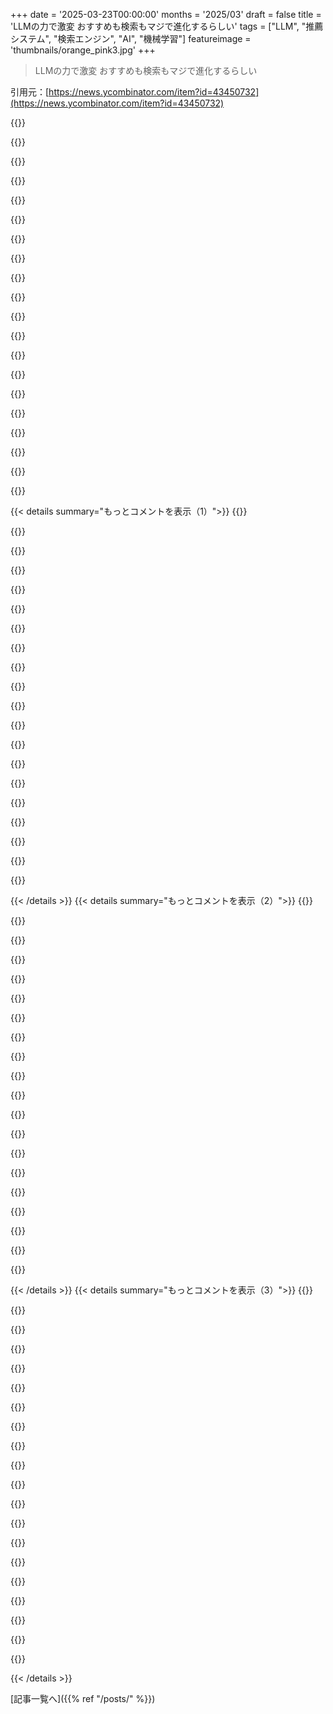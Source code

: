 +++
date = '2025-03-23T00:00:00'
months = '2025/03'
draft = false
title = 'LLMの力で激変 おすすめも検索もマジで進化するらしい'
tags = ["LLM", "推薦システム", "検索エンジン", "AI", "機械学習"]
featureimage = 'thumbnails/orange_pink3.jpg'
+++

> LLMの力で激変 おすすめも検索もマジで進化するらしい

引用元：[https://news.ycombinator.com/item?id=43450732](https://news.ycombinator.com/item?id=43450732)

{{<matomeQuote body="Spotifyの探索的なクエリが9%増加、ユーザーあたりの最大クエリ長が30%増加、平均クエリ長が10%増加ってことは、クエリのレコメンド改善でユーザーがより複雑な意図を表現できるようになったってことらしいけど、本当に改善なのか疑問だなー。ユーザーがより多く検索して、より長いクエリを入力しないと欲しいものにたどり着けないってことじゃん？" userName="x1xx" createdAt="2025-03-23T10:41:03" color="">}}

{{<matomeQuote body="有益な結論を出すには、クエリの長さを成功率で正規化する必要があるよね。フォローアップクエリの発生率が、その良い指標になるかも。" userName="rorytbyrne" createdAt="2025-03-23T11:04:02" color="">}}

{{<matomeQuote body="＞探索的なクエリが9%増加<br>ユーザーは求めてるものを見つけるのに苦労してるか、あるいは検索しなくてもいいくらい良いものを見つけてるかのどっちかだよね。<br>＞最大クエリ長が30%増加、平均クエリ長が10%増加<br>ユーザーは探してるものを見つけるためにもっと複雑なクエリを実行する必要があるんだね。" userName="Traubenfuchs" createdAt="2025-03-23T11:22:35" color="">}}

{{<matomeQuote body="パフォーマンスとかサーバー負荷、収益に関する指標を追跡するのはわかるけど、どうしてこんな結論に至ったのか理解できないなー。昇進のためのOKR達成が目的なんじゃないの？ユーザー調査とか、集中した考え方、良いセンスに勝るものはないよ。<br>今のアプリがイマイチなのは、ユーザーの行動指標じゃ捉えられない問題点が多いからだと思う。<br>Organic MapsのAlexが教えてくれたのは、ユーザーの声に耳を傾けることの大切さ。UXの改善は、メールのフィードバックから生まれたものが多いんだって。" userName="RicoElectrico" createdAt="2025-03-23T13:08:34" color="#45d325">}}

{{<matomeQuote body="マジそれな。Apple Musicに乗り換えたんだけど、Apple Musicは公式プレイリストを推してる感じがすごいんだよね。検索すると自分のじゃなくてApple Musicのプレイリストが上位に出てくるし。自分のプレイリストを探すためにライブラリに行かないといけないとかありえない。" userName="RamblingCTO" createdAt="2025-03-24T09:18:15" color="">}}

{{<matomeQuote body="これは難しい問題だよね。俺たちも同じような問題に直面したことあるわ。文献には「abandonment（諦め）」って言葉があって、これは「探してるものが見つからなくて諦めた」って意味。<br>あと「positive abandonment（ポジティブな諦め）」ってのもあって、これは「SERPで欲しいものが見つかったからクリックしなかった」って意味。<br>大量のリクエストは、リクエストを洗練する自然なプロセスかもしれないし、モデルがクエリを理解できなくてイライラして何度もクエリを送ってるだけかもしれない。特に厄介なのは、しばらくイライラしながらクエリを送った後で、簡単なタスクに切り替えて成功した場合。そのインタラクション全体をポジティブとカウントしちゃう可能性があるからね。" userName="singron" createdAt="2025-03-24T15:53:40" color="#45d325">}}

{{<matomeQuote body="みんなLLM/GPTに慣れてきてるから、質問が長くなるのは当然だと思う。それに、やっぱりみんな求めてるものを見つけられてないんじゃないかな。" userName="barrenko" createdAt="2025-03-24T07:20:06" color="">}}

{{<matomeQuote body="検索PMがいるとこうなるよね。" userName="1oooqooq" createdAt="2025-03-23T12:33:40" color="">}}

{{<matomeQuote body="これは多変量/二変量モデルで評価するべきだね。介入の前後で、成功したクエリの長さがどう変わったのかを分析するとか。" userName="braiamp" createdAt="2025-03-23T19:29:34" color="#38d3d3">}}

{{<matomeQuote body="検索が増える＝検索が良い、ってシナリオも考えられるよね。例えばSpotifyで、めっちゃ良い検索ツールがあって、ユーザーがマジで好きな新しい音楽を見つけてくれるとするじゃん？そしたらユーザーはもっと検索すると思うんだ。良い結果が出るからね。でも逆もあって、クソみたいな検索ツールだと、ユーザーは探してるものを見つけられなかったり、気に入らない音楽ばっかり出てきたりする。そうなると、ユーザーはもっと検索するハメになるよね。結局、ユーザーが検索する理由が大事なんだよね。Spotifyなら、再生あたりの検索回数とか、検索結果からの再生率とか、再生後の評価とかを調べればいいんじゃない？検索回数とユーザーの満足度を結びつける方法が必要だよね。検索ボリュームだけ見るのはマジで良くないと思う。" userName="MostlyStable" createdAt="2025-03-23T19:35:18" color="#ff33a1">}}

{{<matomeQuote body="検索結果から曲を保存したり、高評価するってことは、ユーザーがその曲を必死に保存しようとしてるからかもよ？もう二度と検索で見つけられないと思ってるんじゃない？プロダクトを自分で使って、真剣に向き合うしかないんだよ。データだけじゃ答えは出ないってこと。" userName="cco" createdAt="2025-03-24T00:04:04" color="">}}

{{<matomeQuote body="文脈的にユニークな検索と、似たような検索があるよね。<br>例えば、Nin、NIN、nine inch nails、Trent Reznor　と<br>Nin、pantera、nail bomb、muse　みたいな。<br>「〇〇距離アルゴリズム」とかで簡単に区別できるんじゃない？" userName="genewitch" createdAt="2025-03-24T02:02:56" color="">}}

{{<matomeQuote body="この違いを理解するのが、良いプロダクトマネージャーの仕事だと思うんだよね。ただ使える指標を最適化するだけじゃなくて、その裏にある意味を理解して、正しい方向に進むように促すのが大事。" userName="jimmyl02" createdAt="2025-03-24T00:49:42" color="#ff5733">}}

{{<matomeQuote body="結局、検索ボリュームだけじゃ何もわからないってことじゃない？" userName="whatevertrevor" createdAt="2025-03-24T00:28:48" color="#ff5c5c">}}

{{<matomeQuote body="そうそう、その意見に賛成して、さらに詳しく説明したんだ。" userName="MostlyStable" createdAt="2025-03-24T01:47:41" color="">}}

{{<matomeQuote body="記事をテキスト読み上げで聴いてみたんだけど、専門用語が多すぎない？著者が賢く見せようとしてるだけで、読者に情報が伝わってない気がした。論文でよくあるパターンだよね。MLの専門家じゃないから、対象読者じゃないのかもしれないけど。他の人もそう感じたか気になるな。ネガティブな意見だったらごめんね。" userName="novia" createdAt="2025-03-23T14:45:38" color="">}}

{{<matomeQuote body="研究者が新しいプロジェクトを始める前に読むサーベイ論文みたいだね。（もしかして研究者が書いた？）私はこの分野の研究者じゃないけど、他の分野ではちょっとかじったことがあるから、まあまあ理解できる。専門用語をどれだけ使うかは、書き手の選択だよね。どんな風にすればもっと情報が伝わるのか気になるな。みんなはどうやって専門用語の壁を乗り越えてるんだろう？" userName="curious_cat_163" createdAt="2025-03-23T15:02:29" color="">}}

{{<matomeQuote body="私だけかもしれないけど、研究者はわざと理解を妨げるような専門用語を使って、自分たちの領域を守ろうとしてるんじゃないかって思うことがあるんだよね。私の読解力が低いってわけじゃないと思うんだけど！一番理解しやすいのは、コードを見たり、自分で書いたりすることなんだけど、コード例がないのが問題ってわけじゃないんだよね。なんか、ポインタが多いというか…。その分野に長くいると、特定の用語を聞いただけで、対応するアルゴリズムやコードブロックが思い浮かぶのかもしれないね。" userName="novia" createdAt="2025-03-23T15:14:46" color="#38d3d3">}}

{{<matomeQuote body="フィードバックありがとね！専門用語が多くて分かりにくかったみたいでごめんねー。対象読者はチームの仲間とか実務者だったから、専門用語の知識がある前提で、基礎を省いて簡潔に書いたんだ。" userName="7d7n" createdAt="2025-03-23T17:04:12" color="">}}

{{<matomeQuote body="この分野で働いてるけど、専門用語が多いのは確かにそうだけど、普通のことだよ。みんなそういう言い方してるし。全部説明してたら教科書みたいになっちゃうからね。<br>とは言え、内容が理解しにくいところもあるし、論文を直接読んだ方が分かりやすいかも。でも、いろんな事例をまとめてるのはすごいと思うよ。" userName="LZ_Khan" createdAt="2025-03-23T23:49:26" color="#38d3d3">}}

{{< details summary="もっとコメントを表示（1）">}}
{{<matomeQuote body="多くのチームは、query側とindex側のLLMを使って、これまで何か月もかかってた作業を検索で実現できるよ。小さい自社モデルと簡単なプロンプトでも、検索文字列を構造化されたqueryに変換してキャッシュできるし、ドキュメントを分類することもできる。全部、昔ながらのlexical検索エンジンとかvector検索エンジンで動くんだ。これやってないなら損だよ。" userName="softwaredoug" createdAt="2025-03-23T17:35:36" color="#ff5733">}}

{{<matomeQuote body="もっと詳しく教えてもらえませんか？もしくは、参考になる情報源を教えてください。" userName="syndacks" createdAt="2025-03-23T18:43:59" color="">}}

{{<matomeQuote body="もっと詳しく知りたいなら、Doc2Queryを調べてみるといいかも。https://arxiv.org/abs/1904.08375<br>最新ではないけど、今のLLMなら簡単にできるし、lexical検索エンジンをかなり改善できるよ。" userName="ntonozzi" createdAt="2025-03-23T22:24:55" color="#38d3d3">}}

{{<matomeQuote body="Eugeneがこんなに早く研究成果を公開するのはすごいね。昔なら、博士課程の学生が文献調査をして、12か月後に有料のジャーナルに掲載されるのが普通だったのに。Eugeneがすごいだけなのか、それとも時代の流れなのかな？" userName="jamesblonde" createdAt="2025-03-23T07:19:30" color="#ff5c5c">}}

{{<matomeQuote body="＞時代の流れ<br>それって、ここ20年以上続いてることじゃない？(arxivとかブログとか)" userName="drodgers" createdAt="2025-03-23T11:26:08" color="">}}

{{<matomeQuote body="ある程度はそうかもね。でも、質の高い情報を見つけるのは難しいんだよね。Eugeneのものは質が高い。例えば、俺は分散システム、データベース、MLOpsの分野にいるんだけど、分散システムならMurat Demirbas（Uni Buffalo）、データベースならAndy Pavlo（CMU）、MLOpsならStanford (Matei)が一番良いまとめをしてると思う。" userName="jamesblonde" createdAt="2025-03-23T18:23:45" color="#38d3d3">}}

{{<matomeQuote body="この記事で明示的に言及されてないもう一つの方向性として、SASRecとかBert4Recのバリエーションがあるよ。これらはID-Tokenで学習されてるんだけど、LLMみたいにスケーリングするんだ。例えばMetaのアプローチ（https://arxiv.org/abs/2402.17152、解説記事: https://www.shaped.ai/blog/is-this-the-chatgpt-moment-for-re...）" userName="tullie" createdAt="2025-03-23T13:29:07" color="#ff5c5c">}}

{{<matomeQuote body="@7d7n Eugeneとか、推薦システムに詳しい人に質問です。推薦システム初心者で、協調フィルタリングのバリエーションを使ってるんだけど、LLMを使わない場合、何から調べ始めるのがおすすめ？GPUを使わずに、できるだけ安価で、システムのパフォーマンスを最大化したい！" userName="anon8764352" createdAt="2025-03-24T06:12:06" color="">}}

{{<matomeQuote body="おすすめするものの種類によると思うよ。もしアイテムを正確かつ具体的にテキストで分類できるなら、昔ながらのembeddingsとvector search/ANNの性能はマジで最強。GPUいらないembeddingsもたくさんあるし（最近のLLMベースのはGPU必須だけど）。Word2Vec、GloVe、FastTextとかは高性能でGPUいらない。高性能なvector-searchライブラリも昔からあるし、vector-dbみたいにGPUに頼る必要もない。ただ、メモリめっちゃ食うから注意ね。性能を追求すると、どうしても文脈が抜け落ちる部分も出てくるのは仕方ない。" userName="mhuffman" createdAt="2025-03-24T14:00:35" color="#45d325">}}

{{<matomeQuote body="あー、これでSpotifyの体験がどんどん悪くなってる理由がわかったわ。" userName="thaumiel" createdAt="2025-03-23T12:07:08" color="">}}

{{<matomeQuote body="マジで逆の体験してる。最近、自分のプレイリストが終わった後におすすめされる曲が全部ドツボで、プレイリストに入れちゃうんだよね。" userName="UrineSqueegee" createdAt="2025-03-23T14:00:10" color="">}}

{{<matomeQuote body="俺の音楽の趣味が広すぎるせいで、Spotifyの「daily」リストをいい感じに保ちたいなら、聴く音楽のバリエーションを抑えないといけないんだよね。じゃないと、ごちゃ混ぜになりすぎて楽しめなくなる。だから、他の人のオススメとか音楽レビューサイトで新しい音楽とかバンドを見つけてる。SpotifyのAI DJも何回か試したけど、イマイチだった。新しい方向に持ってこうとするんだけど、全然ピンとこないんだよね。" userName="thaumiel" createdAt="2025-03-23T14:57:20" color="">}}

{{<matomeQuote body="プレイリストラジオを手動で作れた時が良かったなー。あれ、もうなくなっちゃったんだよね。" userName="appleorchard46" createdAt="2025-03-23T14:17:39" color="">}}

{{<matomeQuote body="デスクトップ版なら、まだプレイリストから「似たプレイリスト」を作れるはず。結構使えるよ。" userName="Melatonic" createdAt="2025-03-23T15:10:09" color="#45d325">}}

{{<matomeQuote body="遅れてごめん！いや、それもなくなってるっぽい。もし見落としてたら教えて。" userName="appleorchard46" createdAt="2025-03-27T22:17:00" color="">}}

{{<matomeQuote body="なんでPCとかスマホにLLMベースの検索ツールがないんだろ？特にスマホはデータ全部クラウドにあるんだから、広告とかFBIのために使うだけじゃなくて、ユーザーのためにも何かしてくれても良くない？" userName="whatever1" createdAt="2025-03-23T06:16:57" color="#ff5733">}}

{{<matomeQuote body="これはApple Intelligenceが実現するはずだったことだけど、まだ実現してないね。" userName="rudedogg" createdAt="2025-03-23T06:39:08" color="">}}

{{<matomeQuote body="＞Why we don’t have an LLM based search tool for our pc / smartphones？<br>俺なりの意見だけど。もっと詳しい人がいたら教えてほしい。<br>市場的には、Google、Microsoft、Appleがまだ試行錯誤してるからだと思う。ユーザーが多いのはこの3社だからね。それに、株価を上げたい投資家がいるから、慎重にならざるを得ないんだと思う。ブランドを守るために、OSをあんまり「開放」したくないんじゃないかな。<br>技術的には、LLMを使うなら、99.999%の信頼性を確保しないといけないから時間がかかる。電力消費の問題もあるしね。<br>だから、Googleみたいに早くリリースして改善していくか、MicrosoftみたいにOpen AIとかに投資して提携するか。Appleはその中間かな。責任者が解任されたみたいだから、どうなるか分からないけど。<br>俺の意見はこんな感じ。" userName="curious_cat_163" createdAt="2025-03-23T14:45:23" color="#ff5c5c">}}

{{<matomeQuote body="ChatGPTとかClaudeって、音楽とか買い物のアドバイスがマジで上手いんだよね。自分の好みをしばらく話して、おすすめを聞いてみて。昔のレコメンドシステムより、ユーザーが欲しいものを引き出すのがめっちゃ上手いと思う。" userName="visarga" createdAt="2025-03-23T07:01:10" color="#ff33a1">}}

{{<matomeQuote body="マジそれ！Claudeのおかげで、数週間前に彼女の誕生日プレゼントを何にするか決められたもん。自分じゃ思いつかないような最高のギフトを提案してくれて、彼女もめっちゃ喜んでくれた。" userName="josephg" createdAt="2025-03-23T08:10:57" color="#ff5c5c">}}


{{< /details >}}
{{< details summary="もっとコメントを表示（2）">}}
{{<matomeQuote body="これ、すぐマネタイズされると思うわ。" userName="Workaccount2" createdAt="2025-03-23T13:56:15" color="">}}

{{<matomeQuote body="買い物のアドバイスなら、Perplexityが一番良い感じ。" userName="KoftaBob" createdAt="2025-03-23T14:13:55" color="#ff33a1">}}

{{<matomeQuote body="PCにも来るらしいよ：https://www.theregister.com/2025/01/20/microsoft_unveils_win...<br>Microsoftのクラウドサービスにもね：https://www.theverge.com/2024/10/8/24265312/microsoft-onedri..." userName="GraemeMeyer" createdAt="2025-03-23T11:15:13" color="">}}

{{<matomeQuote body="Pixelにはすでに、スクリーンショットをインデックス化して検索可能にするアプリがあるよね。たぶん、コンテキストウィンドウのサイズがまだ小さすぎて、すべてのデータを入れられないんだと思う。" userName="wildrhythms" createdAt="2025-03-24T23:05:03" color="">}}

{{<matomeQuote body="＞ファイルエクスプローラーで検索すればいいじゃん<br>”それは特定の文字列を覚えてる場合にしか使えないよね。LLM（とか他の言語モデル）なら、要約したり推測したりできる。例えば「お菓子を買った取引が書いてあるファイルを探して」って聞いたら、ファイルに「transaction」とか「buying」とか「candy」って言葉がなくても、「17ドルで巨大なgobstoppersを買った」って書いてあるだけで見つけられる可能性があるんだよ。”<br>＞みんなちゃんとファイルを整理してる<br>”マジでびっくりすると思うけど…。" userName="nine_k" createdAt="2025-03-23T06:34:06" color="#ff5733">}}

{{<matomeQuote body="たぶん、あなたの脳みそと私の脳みそは違うんだと思う。私だけじゃないと思うけど。<br>＞「トニーおじさんがフロリダにいる写真を見せて」で、ファイルを探す時間が10秒短縮できる<br>私は時間の記憶がないし、頭の中でイメージできない。いつ写真撮ったかなんて考えても無駄。数年ズレてるかも。統一された自然言語検索エンジンがあったら最高だね。晴れた日にアイスクリームを食べたことくらいしか覚えてなくても、それで検索したい。" userName="mjlee" createdAt="2025-03-23T11:28:56" color="#ff5733">}}

{{<matomeQuote body="なるほどね。返信ありがとねー。じゃあ、またね！" userName="dmbche" createdAt="2025-03-23T12:27:34" color="">}}

{{<matomeQuote body="＞でもさ、その飴の例って意味なくね？どんな状況で、文脈なしに情報が必要になるんだ？<br><br>昔のメールの特定の文字列を探してるんだよね。例えば、子供のチャイルドシートをいつ、どこで、いくらで買ったか知りたかった。時期とレシートってことは覚えてたけど、キーワードが分からなくて。Geminiに聞いたら、child seatって書いてなくても、意味的に探してくれたんだよね。" userName="IanCal" createdAt="2025-03-24T10:37:54" color="#38d3d3">}}

{{<matomeQuote body="なるほどね。なんでか分かんないけど、AIアシスタントがデバイスに特化してるって思ってたんだよね。オフラインのデータとかファイルに基づいてるって。クラウドの話だってのにね。ま、いっか。またねー。" userName="dmbche" createdAt="2025-03-24T13:47:55" color="">}}

{{<matomeQuote body="例えば、人気レストランのメニューを見てて、選択肢が多すぎて困ったとするじゃん？そしたら、パソコンに「なんかおすすめない？味が濃くて、辛くて、しょっぱくて、タンパク質と食物繊維が入ってて、消化しやすくて、栄養満点で、油っぽくなくて、冷蔵庫にあるものに合うやつ」って言うみたいな。そんな感じの機能が欲しいんだよね。" userName="pizza" createdAt="2025-03-23T21:05:43" color="#38d3d3">}}

{{<matomeQuote body="ファイルエクスプローラーって、ファイルの中身を読んで文脈を理解するわけじゃないじゃん？テキストファイルでも、探したい文字列を正確に覚えてないとダメだし。LLMが全部のコンテンツ(テキストと画像)を理解して、パソコンのデータを知識ベースとして活用してくれたら嬉しいんだけどな。「あのXサービスのデザインファイルなんだっけ？」みたいな質問に答えられるように。なんで手動で整理しなきゃいけないんだろ？" userName="whatever1" createdAt="2025-03-23T06:31:29" color="#38d3d3">}}

{{<matomeQuote body="写真アプリは今、結構いい感じだよ。Apple/Google Photosで写真やビデオの内容について質問すると、結構使える結果が出てくる。" userName="pests" createdAt="2025-03-23T07:05:58" color="">}}

{{<matomeQuote body="面白いことに、俺が一番検索するのはファイルの中にあるものじゃないんだよね。カレンダー、写真の内容/場所、メール、ChatGPTの履歴、Spotifyのライブラリ、iMessage/whatsappの履歴、連絡先、メモ、Amazonの注文履歴とか。" userName="acchow" createdAt="2025-03-23T10:21:30" color="#ff5733">}}

{{<matomeQuote body="'Recoll'を使って、検索文字列を使いこなせるようになろうぜ。Windowsユーザーなら、古いRecollのリリースはスタンドアロンで、必要なものが全部入ってるから、PDFとかODT/DOCXとかも検索できる。" userName="anthk" createdAt="2025-03-23T10:06:54" color="">}}

{{<matomeQuote body="どの論文も大学の研究室から出てきてないみたいだけど、これって結構おもしろくない？" userName="anonymousDan" createdAt="2025-03-23T06:59:40" color="">}}

{{<matomeQuote body="レコメンドシステムが実際に使えるかどうかチェックするのって、インターネットメディアのプラットフォーム全部持ってないとマジ無理ゲーじゃん？良くても、FAANGみたいな企業からおこぼれもらうくらい（おもちゃみたいなデータセットとかモデル）。それに、0.2%の改善がマジで意味あるのか検証するために、FAANG並みの計算資源ぶっこまないと開発も進まないし。あと、レコメンドってすぐ古くなるから、毎週/毎日大量のトレーニングしてもちゃんと動くか確認しないといけないしね。" userName="pizza" createdAt="2025-03-23T08:48:30" color="#785bff">}}

{{<matomeQuote body="＞0.2%の改善がマジで意味あるのか検証するために、FAANG並みの計算資源ぶっこまないと開発も進まないしね<br>FAANGがトップx,000クエリの結果セットの変更を評価するために、毎日どれだけの人間を雇ってるか忘れちゃだめだよ。" userName="bradly" createdAt="2025-03-23T20:57:09" color="">}}

{{<matomeQuote body="俺の顧客がこういうのやってるんだけど、ほとんどの学者がもっと難しくて重要な問題に取り組むのは100%賛成だわ。こういう論文って、主に商用目的の問題に対して、高いベースラインからちょっとずつ改善してるだけだし。それに、自分のプロダクトで起こる現象を最適化することに集中してるから、他のプロダクトでは起こらないかもしれないし。例えば、Netflixのスライディングウィンドウの結果を見るのは面白いけど、学生にはもっと大きなアイデア、例えばmambaとかを研究してほしいし、スライディングウィンドウは意図的に狭い範囲で調整を試す修士学生に任せればいいと思う。" userName="lmeyerov" createdAt="2025-03-23T14:15:04" color="">}}

{{<matomeQuote body="俺の顧客がこういうのやってるんだけど、ほとんどの学者がもっと難しくて重要な問題に取り組むのは100%賛成だわ。こういう論文って、主に商用目的の問題に対して、高いベースラインからちょっとずつ改善してるだけだし。それに、自分のプロダクトで起こる現象を最適化することに集中してるから、他のプロダクトでは起こらないかもしれないし。例えば、Netflixのスライディングウィンドウの結果を見るのは面白いけど、学生にはもっと大きなアイデア、例えばmambaとかを研究してほしいし、スライディングウィンドウは意図的に狭い範囲で調整を試す修士学生に任せればいいと思う。そうなると、トップのPhD卒業生は産業研究所で勝つだろうね。とは言え、recsysはショッピングカートとかソーシャルフィード以外にも応用できる一般的な定式化だし、もっと大きなアイデアも出てくる。GNN for recsysは数年前大きな賭けだったし、LLMもそう。でも、そういう大きな変化は産業研究所の論文だって言うのは気になるね。たぶん、recsysは博士号を持ってる人をたくさん雇う分野の一つで、収益向上に不可欠だから、学界は定期的に参加してるけど、産業界が過剰に代表されてるってことかも。" userName="lmeyerov" createdAt="2025-03-23T14:21:12" color="#ff5733">}}

{{<matomeQuote body="レコメンドシステムの素晴らしい概要みたいだね。主なポイントはこんな感じかな：1．レイテンシが大きな問題。2．ファインチューニングは大きな改善につながるし、レイテンシも減らせると思う。読み間違えてなければ。3．プロンプティングとかファインチューニングを使うべき閾値みたいな問題がある。" userName="memhole" createdAt="2025-03-23T14:29:22" color="">}}


{{< /details >}}
{{< details summary="もっとコメントを表示（3）">}}
{{<matomeQuote body="Elicitに、研究課題を与えると、LLMに質問を改善させる機能があるみたい。すごいね。例えば、「LLMは検索エンジンにどんな影響を与えるか？」って聞いたら、「Specificity」ってキーワードで、「大規模言語モデル（LLM）は、従来の検索アルゴリズムと比較して、検索エンジンの結果の精度と関連性にどのような影響を与えるか？」って質問を提案してきた。実装も簡単だし、マジでクール。" userName="a_bonobo" createdAt="2025-03-24T05:58:51" color="">}}

{{<matomeQuote body="Perplexity Proが、いくつかのポータブルなカーバッテリー充電器を提案してきて、オンラインレビューを検索したら、レビューサイト（5つくらい）で評価の高い充電器が、Perplexityのオススメリストの最初の2つだった。つまり、AIは焦点を絞った検索をするための役に立つガイドだったってこと。" userName="bookofjoe" createdAt="2025-03-23T14:18:38" color="#ff5c5c">}}

{{<matomeQuote body="ローカルLLMの時代には、スケーラブルとか効率的とか気にしない、個人的なレコメンドシステムが見たい。自分が探してるものを詳細に記述したプロンプトを書いて、GPUに1週間実行させて、条件に合うものを見つけるのはダメなのかな？" userName="thorum" createdAt="2025-03-23T08:19:27" color="#785bff">}}

{{<matomeQuote body="ドキュメント全部にローカルLLMかけて、「これってクエリに関係ある？」って聞けばよくね？でもさ、一週間も待てないっしょ（それに検索対象のドキュメント全部抱えるとかペタバイト級になるし）。<br>まあ、まともなやり方はembedding searchで、事前計算すれば速いけど、結局ストレージ必要じゃん。" userName="osmarks" createdAt="2025-03-23T09:01:50" color="">}}

{{<matomeQuote body="LLMにキーワード（またはクエリ）を生成させて、昔ながらの手法でドキュメントの候補を見つけて、別のLLMでフィルタリングするのが良くね？" userName="amelius" createdAt="2025-03-23T13:54:37" color="">}}

{{<matomeQuote body="それってembeddingsより良いの？embeddingsでキーワードの候補絞って、embeddingsのメリット（例えばあらゆる言語に対応できるとか）を捨てて、昔ながらのインデックス使って、またembeddings空間に戻るってこと？<br>ドキュメントのembeddings計算して保存、クエリのembeddings計算、類似ドキュメント検索で終わりじゃん。" userName="brookst" createdAt="2025-03-23T14:30:43" color="#785bff">}}

{{<matomeQuote body="うん、昔ながらの検索部分もembeddingsでできるよね。" userName="amelius" createdAt="2025-03-23T14:44:17" color="">}}

{{<matomeQuote body="ああ、「昔ながらの検索」って古典的なテキストインデックスとBoolean検索のことだと思ってたわ。embeddingsとコサイン類似度使うなら、それは昔ながらじゃないと思うけど。まあ、言葉の綾だね。" userName="brookst" createdAt="2025-03-23T16:13:21" color="">}}

{{<matomeQuote body="アメリカ議会図書館の蔵書全部でも10TBくらいだよ。テキストからリッチメディアに移行しない限り、ペタバイトなんて必要ないって。" userName="kortilla" createdAt="2025-03-23T09:57:50" color="">}}

{{<matomeQuote body="Common Crawlはペタバイト級だよ。Anna's Archiveは約1ペタバイトだけど、画像付きのPDFも含まれてる。" userName="osmarks" createdAt="2025-03-23T10:13:21" color="">}}

{{<matomeQuote body="最大規模のモデルでも、長文になるほど一貫性がすぐ落ちるってことは指摘しておくべき。ローカルのML環境だと、長期的な一貫性が大幅に改善されない限り、メモリ容量が少ないモデルは、検索時間が長くなると正しいことを言わなくなるって制約と両立できないかも。" userName="pizza" createdAt="2025-03-23T08:53:14" color="#ff5733">}}

{{<matomeQuote body="なんで一週間もかかるの？<br>リアルタイムで必要なデータが継続的に入ってくるのを監視したいから？" userName="whiplash451" createdAt="2025-03-23T08:37:29" color="">}}

{{<matomeQuote body="だって、考えるのって時間かかるじゃん。" userName="mdp2021" createdAt="2025-03-23T09:11:29" color="">}}

{{<matomeQuote body="まさにそれ！たまにマジで欲しいやつ（でも1週間はちょっと長いかな）。今のタスク見てて、ドキュメントとかメールとか必要な時に、システムに30分くらいで用意してって言えたら最高じゃん？でも誰かが言ってたように、Apple Intelligenceがそれをやってくれるのかも。" userName="r4ndomname" createdAt="2025-03-23T08:33:00" color="#38d3d3">}}

{{<matomeQuote body="＞maybe a little long<br>＞多くの人が何年も解決してない問題を抱えてるんだから、「たった1週間」なら「どこにサインすればいいの？」って感じ。<br>マジでタスクによるよね。" userName="mdp2021" createdAt="2025-03-23T09:13:30" color="">}}

{{<matomeQuote body="これって俺が見た夢みたい。<br>https://medium.com/luminasticity/the-county-map-of-the-world...<br><br>＞そのアイデアは、すぐに終わらせるつもりのないクエリをこの中で実行させて、何時間も何日も実行させることができて、そうやって高度な研究をすることがどれほど自由になるかということだった。" userName="bryanrasmussen" createdAt="2025-03-23T09:07:40" color="">}}

{{<matomeQuote body="もしくは、ウェブを監視してて、俺の興味に合うものが出てきたら教えてくれるとか—もっと洗練されたGoogleアラートみたいなの。マジで欲しい。" userName="fhe" createdAt="2025-03-23T08:56:47" color="#38d3d3">}}

{{<matomeQuote body="なんで出来ないと思うの？<br>見つけられる一番デカいモデルをswapで動かして、終わるまでひたすら待てばいいじゃん。<br>小さいモデルに注目が集まるのは当然。だって、ほとんどの人が自分の適当な作業に何週間も待ちたくないし、巨大なモデルを動かすサーバーGPUクラスターなんて持ってないもん。" userName="desdenova" createdAt="2025-03-23T11:26:52" color="#ff5733">}}

{{<matomeQuote body="＞Just run the biggest model you can find out of swap<br>これやるとSSDが死ぬ。" userName="HeatrayEnjoyer" createdAt="2025-03-23T15:15:43" color="#785bff">}}

{{<matomeQuote body="Eugeneからのまたすごい投稿だ。" userName="onel" createdAt="2025-03-23T09:04:08" color="">}}


{{< /details >}}


[記事一覧へ]({{% ref "/posts/" %}})
